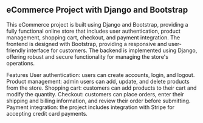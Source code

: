 <h2> eCommerce Project with Django and Bootstrap </h2>
This eCommerce project is built using Django and Bootstrap, providing a fully functional online store that includes user authentication, product management, shopping cart, checkout, and payment integration. The frontend is designed with Bootstrap, providing a responsive and user-friendly interface for customers. The backend is implemented using Django, offering robust and secure functionality for managing the store's operations.

Features
User authentication: users can create accounts, login, and logout.
Product management: admin users can add, update, and delete products from the store.
Shopping cart: customers can add products to their cart and modify the quantity.
Checkout: customers can place orders, enter their shipping and billing information, and review their order before submitting.
Payment integration: the project includes integration with Stripe for accepting credit card payments.
